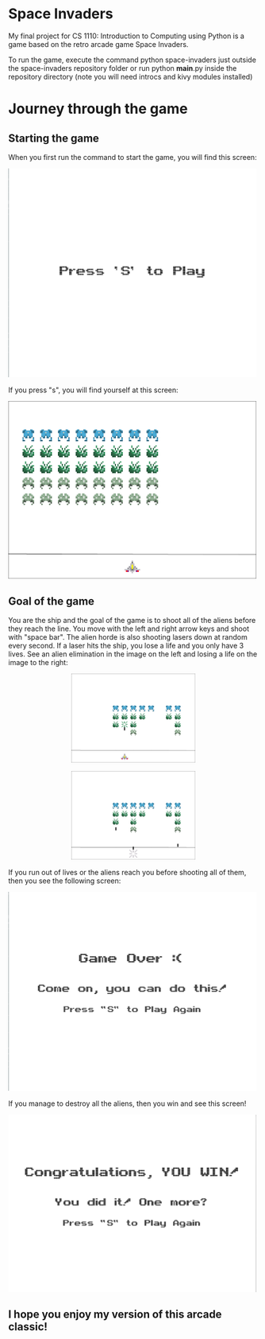 ﻿# Space Invaders

My final project for CS 1110: Introduction to Computing using Python is a game based on the retro arcade game Space Invaders.

To run the game, execute the command python space-invaders just outside the space-invaders repository folder or run python __main__.py inside the repository directory (note you will need introcs and kivy modules installed)

# Journey through the game

## Starting the game
When you first run the command to start the game, you will find this screen:

<img src="Images/starting_screen.png" width="500"/>

If you press "s", you will find yourself at this screen:

<img src="Images/start_of_game.png" width="500"/>

## Goal of the game
You are the ship and the goal of the game is to shoot all of the aliens before they reach the line. You move with the left and right arrow keys and shoot with "space bar". The alien horde is also shooting lasers down at random every second. If a laser hits the ship, you lose a life and you only have 3 lives. See an alien elimination in the image on the left and losing a life on the image to the right:

<p style="text-align: center;"><img src="Images/alien_destroyed.png" width="250"/></p>
<p style="text-align: center;"><img src="Images/ship_destroyed.png" width="250"/></p>

If you run out of lives or the aliens reach you before shooting all of them, then you see the following screen:

<img src="Images/game_over.png" width="500"/>

If you manage to destroy all the aliens, then you win and see this screen!

<img src="Images/victory.png" width="500"/>

## I hope you enjoy my version of this arcade classic!

